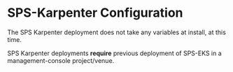 # SPS-Karpenter Configuration

The SPS Karpenter deployment does not take any variables at install, at this time.

SPS Karpenter deployments **require** previous deployment of SPS-EKS in a management-console project/venue.
